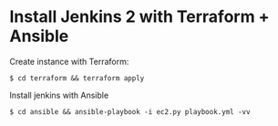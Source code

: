 # Install Jenkins 2 with Terraform + Ansible

Create instance with Terraform:
```
$ cd terraform && terraform apply
```

Install jenkins with Ansible
```
$ cd ansible && ansible-playbook -i ec2.py playbook.yml -vv
```
